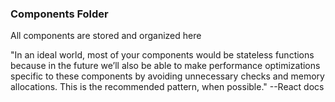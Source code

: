 ### Components Folder
All components are stored and organized here

"In an ideal world, most of your components would be stateless functions because in the future we’ll also be able to make performance optimizations specific to these components by avoiding unnecessary checks and memory allocations. This is the recommended pattern, when possible." --React docs